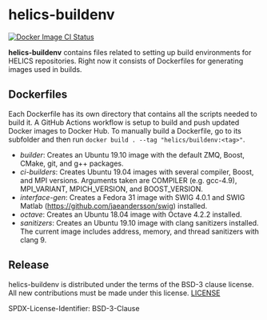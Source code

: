 # helics-buildenv
[![Docker Image CI Status](https://github.com/GMLC-TDC/helics-buildenv/workflows/Docker%20Image%20CI/badge.svg)](https://github.com/GMLC-TDC/helics-buildenv/actions)

**helics-buildenv** contains files related to setting up build environments for HELICS repositories. Right now it consists of Dockerfiles for generating images used in builds.

## Dockerfiles
Each Dockerfile has its own directory that contains all the scripts needed to build it. A GitHub Actions workflow is setup to build and push updated Docker images to Docker Hub. To manually build a Dockerfile, go to its subfolder and then run `docker build . --tag "helics/buildenv:<tag>"`.

- *builder*: Creates an Ubuntu 19.10 image with the default ZMQ, Boost, CMake, git, and g++ packages.
- *ci-builders*: Creates Ubuntu 19.04 images with several compiler, Boost, and MPI versions. Arguments taken are COMPILER (e.g. gcc-4.9), MPI_VARIANT, MPICH_VERSION, and BOOST_VERSION.
- *interface-gen*: Creates a Fedora 31 image with SWIG 4.0.1 and SWIG Matlab (https://github.com/jaeandersson/swig) installed.
- *octave*: Creates an Ubuntu 18.04 image with Octave 4.2.2 installed.
- *sanitizers*: Creates an Ubuntu 19.10 image with clang sanitizers installed. The current image includes address, memory, and thread sanitizers with clang 9.

## Release
helics-buildenv is distributed under the terms of the BSD-3 clause license. All new
contributions must be made under this license. [LICENSE](LICENSE)

SPDX-License-Identifier: BSD-3-Clause

